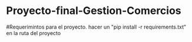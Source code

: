 # Proyecto-final-Gestion-Comercios

#Requerimintos para el proyecto. hacer un "pip install -r requirements.txt" en la ruta del proyecto
